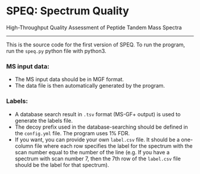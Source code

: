 # SPEQ: Spectrum Quality

High-Throughput Quality Assessment of Peptide Tandem Mass Spectra

---

This is the source code for the first version of SPEQ.
To run the program, run the `speq.py` python file with python3.

### MS input data:
* The MS input data should be in MGF format. 
* The data file is then automatically generated by the program.

### Labels:
* A database search result in `.tsv` format (MS-GF+ output) is used to generate the labels file.
* The decoy prefix used in the database-searching should be defined in the `config.yml` file. The program uses 1% FDR.
* If you want, you can provide your own `label.csv` file.
  It should be a one-column file where each row specifies the label for the spectrum with the scan number equal to the number of the line
  (e.g. If you have a spectrum with scan number 7, then the 7th row of the `label.csv` file should be the label for that spectrum).
